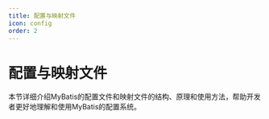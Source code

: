 ```yaml
---
title: 配置与映射文件
icon: config
order: 2
---
```


# 配置与映射文件

本节详细介绍MyBatis的配置文件和映射文件的结构、原理和使用方法，帮助开发者更好地理解和使用MyBatis的配置系统。
